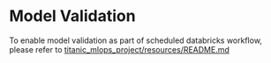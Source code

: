 # Model Validation
To enable model validation as part of scheduled databricks workflow, please refer to [titanic_mlops_project/resources/README.md](../resources/README.md)